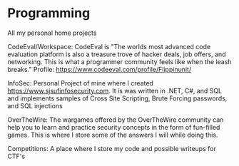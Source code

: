 Programming
===========

All my personal home projects

CodeEval/Workspace: CodeEval is "The worlds most advanced code evaluation platform is also a treasure trove of hacker deals, job offers, and networking. This is what a programmer community feels like when the leash breaks."
  Profile: https://www.codeeval.com/profile/Flippinunit/

InfoSec: Personal Project of mine where I created https://www.sjsufinfosecurity.com. It is was written in .NET, C#, and SQL and implements samples of Cross Site Scripting, Brute Forcing passwords, and SQL injections

OverTheWire: The wargames offered by the OverTheWire community can help you to learn and practice security concepts in the form of fun-filled games. This is where I store some of the answers I will while doing this.

Competitions: A place where I store my code and possible writeups for CTF's
